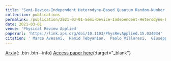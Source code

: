 ```yaml
---
title: "Semi-Device-Independent Heterodyne-Based Quantum Random-Number Generator"
collection: publications
permalink: /publication/2021-03-01-Semi-Device-Independent-Heterodyne-Based-Quantum-Random-Number-Generator
date: 2021-03-01
venue: 'Physical Review Applied'
paperurl: 'https://link.aps.org/doi/10.1103/PhysRevApplied.15.034034'
citation: ' Marco Avesani,  Hamid Tebyanian,  Paolo Villoresi,  Giuseppe Vallone, &quot;Semi-Device-Independent Heterodyne-Based Quantum Random-Number Generator.&quot; Physical Review Applied, 2021.'
---
```

[Arxiv](https://arxiv.org/abs/2004.08344){: .btn .btn--info}
[Access paper here](https://link.aps.org/doi/10.1103/PhysRevApplied.15.034034){:target="_blank"}
